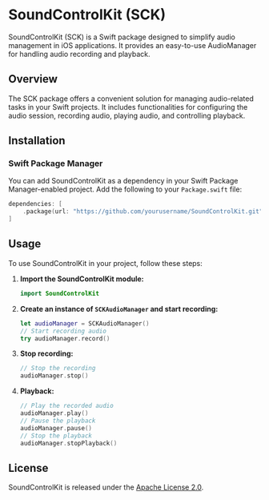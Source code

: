 # SoundControlKit (SCK)

SoundControlKit (SCK) is a Swift package designed to simplify audio management in iOS applications. It provides an easy-to-use AudioManager for handling audio recording and playback.

## Overview

The SCK package offers a convenient solution for managing audio-related tasks in your Swift projects. It includes functionalities for configuring the audio session, recording audio, playing audio, and controlling playback.

## Installation

### Swift Package Manager

You can add SoundControlKit as a dependency in your Swift Package Manager-enabled project. Add the following to your `Package.swift` file:

```swift
dependencies: [
    .package(url: "https://github.com/yourusername/SoundControlKit.git", from: "1.0.0")
]
```

## Usage

To use SoundControlKit in your project, follow these steps:

1. **Import the SoundControlKit module:**

    ```swift
    import SoundControlKit
    ```

2. **Create an instance of `SCKAudioManager` and start recording:**

    ```swift
    let audioManager = SCKAudioManager()
    // Start recording audio
    try audioManager.record()
    ```

5. **Stop recording:**

    ```swift
    // Stop the recording
    audioManager.stop()
    ```

6. **Playback:**
    ```swift
    // Play the recorded audio
    audioManager.play()
    // Pause the playback
    audioManager.pause()
    // Stop the playback
    audioManager.stopPlayback()
    ```

## License

SoundControlKit is released under the [Apache License 2.0](https://github.com/bilalBakhrom/SoundControlKit/blob/master/LICENSE).


